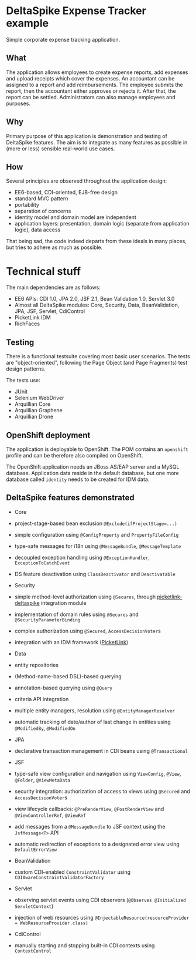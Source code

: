 DeltaSpike Expense Tracker example
==================================

Simple corporate expense tracking application.

## What

The application allows employees to create expense reports, add expenses and 
upload receipts which cover the expenses. An accountant can be assigned to a 
report and add reimbursements. The employee submits the report, then the 
accountant either approves or rejects it. After that, the report can be settled. 
Administrators can also manage employees and purposes.

## Why

Primary purpose of this application is demonstration and testing of DeltaSpike 
features. The aim is to integrate as many features as possible in (more or less) 
sensible real-world use cases. 

## How

Several principles are observed throughout the application design:
* EE6-based, CDI-oriented, EJB-free design
* standard MVC pattern
* portability
* separation of concerns
 * identity model and domain model are independent
 * application layers: presentation, domain logic (separate from application logic), data access

That being sad, the code indeed departs from these ideals in many places,
but tries to adhere as much as possible.

# Technical stuff

The main dependencies are as follows:
* EE6 APIs: CDI 1.0, JPA 2.0, JSF 2.1, Bean Validation 1.0, Servlet 3.0
* Almost all DeltaSpike modules: Core, Security, Data, BeanValidation, JPA, JSF, Servlet, CdiControl
* PicketLink IDM
* RichFaces

## Testing

There is a functional testsuite covering most basic user scenarios. The tests
are "object-oriented", following the Page Object (and Page Fragments) test design 
patterns. 

The tests use: 
* JUnit
* Selenium WebDriver
* Arquillian Core
* Arquillian Graphene
* Arquillian Drone

## OpenShift deployment

The application is deployable to OpenShift. The POM contains an `openshift`
profile and can be therefore also compiled on OpenShift. 

The OpenShift application needs an JBoss AS/EAP server and a MySQL database. 
Application data reside in the default database, but one more database called 
`identity` needs to be created for IDM data.

## DeltaSpike features demonstrated

* Core
 * project-stage-based bean exclusion `@Exclude(ifProjectStage=...)`
 * simple configuration using `@ConfigProperty` and `PropertyFileConfig`
 * type-safe messages for i18n using `@MessageBundle`, `@MessageTemplate`
 * decoupled exception handling using `@ExceptionHandler`, `ExceptionToCatchEvent`
 * DS feature deactivation using `ClassDeactivator` and `Deactivatable`

* Security
 * simple method-level authorization using `@Secures`, through [picketlink-deltaspike](https://github.com/picketlink/picketlink/tree/master/modules/deltaspike) integration module
 * implementation of domain rules using `@Secures` and `@SecurityParameterBinding`
 * complex authorization using `@Secured`, `AccessDecisionVoter`s
 * integration with an IDM framework ([PicketLink](https://github.com/picketlink))

* Data 
 * entity repositories
  * (Method-name-based DSL)-based querying
  * annotation-based querying using `@Query`
  * criteria API integration
  * multiple entity managers, resolution using `@EntityManagerResolver`
 * automatic tracking of date/author of last change in entities using `@ModifiedBy`, `@ModifiedOn`
 
* JPA
 * declarative transaction management in CDI beans using `@Transactional`

* JSF
 * type-safe view configuration and navigation using `ViewConfig`, `@View`, `@Folder`, `@ViewMetaData`
 * security integration: authorization of access to views using `@Secured` and `AccessDecisionVoter`s
 * view lifecycle callbacks: `@PreRenderView`, `@PostRenderView` and `@ViewControllerRef`, `@ViewRef`
 * add messages from a `@MessageBundle` to JSF context using the `JsfMessage<T>` API
 * automatic redirection of exceptions to a designated error view using `DefaultErrorView`

* BeanValidation
 * custom CDI-enabled `ConstraintValidator` using `CDIAwareConstraintValidatorFactory`

* Servlet
 * observing servlet events using CDI observers (`@Observes @Initialized ServletContext`)
 * injection of web resources using `@InjectableResource(resourceProvider = WebResourceProvider.class)`

* CdiControl
 * manually starting and stopping built-in CDI contexts using `ContextControl`
